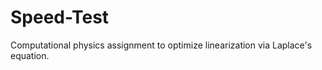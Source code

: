Speed-Test
==========

Computational physics assignment to optimize linearization via Laplace's equation.
